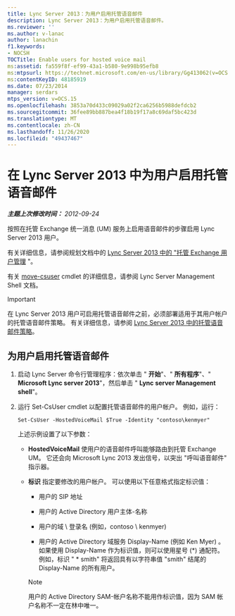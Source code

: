 ```yaml
---
title: Lync Server 2013：为用户启用托管语音邮件
description: Lync Server 2013：为用户启用托管语音邮件。
ms.reviewer: ''
ms.author: v-lanac
author: lanachin
f1.keywords:
- NOCSH
TOCTitle: Enable users for hosted voice mail
ms:assetid: fa559f8f-ef99-43a1-b580-9e998b95efb8
ms:mtpsurl: https://technet.microsoft.com/en-us/library/Gg413062(v=OCS.15)
ms:contentKeyID: 48185919
ms.date: 07/23/2014
manager: serdars
mtps_version: v=OCS.15
ms.openlocfilehash: 3853a70d433c09029a02f2ca6256b5988defdcb2
ms.sourcegitcommit: 36fee89bb887bea4f18b19f17a8c69daf5bc423d
ms.translationtype: MT
ms.contentlocale: zh-CN
ms.lasthandoff: 11/26/2020
ms.locfileid: "49437467"
---
```

# <a name="enable-users-for-hosted-voice-mail-in-lync-server-2013"></a>在 Lync Server 2013 中为用户启用托管语音邮件

<div data-xmlns="http://www.w3.org/1999/xhtml">

<div class="topic" data-xmlns="http://www.w3.org/1999/xhtml" data-msxsl="urn:schemas-microsoft-com:xslt" data-cs="https://msdn.microsoft.com/">

<div data-asp="https://msdn2.microsoft.com/asp">



</div>

<div id="mainSection">

<div id="mainBody">

<span> </span>

_**主题上次修改时间：** 2012-09-24_

按照在托管 Exchange 统一消息 (UM) 服务上启用语音邮件的步骤启用 Lync Server 2013 用户。

有关详细信息，请参阅规划文档中的 [Lync Server 2013 中的 "托管 Exchange 用户管理](lync-server-2013-hosted-exchange-user-management.md) "。

有关 [move-csuser](https://docs.microsoft.com/powershell/module/skype/Set-CsUser) cmdlet 的详细信息，请参阅 Lync Server Management Shell 文档。

<div>


> [!IMPORTANT]  
> 在 Lync Server 2013 用户可启用托管语音邮件之前，必须部署适用于其用户帐户的托管语音邮件策略。 有关详细信息，请参阅 <A href="lync-server-2013-hosted-voice-mail-policies.md">Lync Server 2013 中的托管语音邮件策略</A>。



</div>

<div>

## <a name="to-enable-users-for-hosted-voice-mail"></a>为用户启用托管语音邮件

1.  启动 Lync Server 命令行管理程序：依次单击 " **开始**"、" **所有程序**"、" **Microsoft Lync server 2013**"，然后单击 " **Lync server Management shell**"。

2.  运行 Set-CsUser cmdlet 以配置托管语音邮件的用户帐户。 例如，运行：
    
        Set-CsUser -HostedVoiceMail $True -Identity "contoso\kenmyer"
    
    上述示例设置了以下参数：
    
      - **HostedVoiceMail** 使用户的语音邮件呼叫能够路由到托管 Exchange UM。 它还会向 Microsoft Lync 2013 发出信号，以突出 "呼叫语音邮件" 指示器。
    
      - **标识** 指定要修改的用户帐户。 可以使用以下任意格式指定标识值：
        
          - 用户的 SIP 地址
        
          - 用户的 Active Directory 用户主体-名称
        
          - 用户的域 \\ 登录名 (例如，contoso \\ kenmyer) 
        
          - 用户的 Active Directory 域服务 Display-Name (例如 Ken Myer) 。 如果使用 Display-Name 作为标识值，则可以使用星号 (\*) 通配符。 例如，标识 " \* smith" 将返回具有以字符串值 "smith" 结尾的 Display-Name 的所有用户。
        
        <div>
        

        > [!NOTE]  
        > 用户的 Active Directory SAM-帐户名称不能用作标识值，因为 SAM 帐户名称不一定在林中唯一。

        
        </div>

</div>

</div>

<span> </span>

</div>

</div>

</div>


